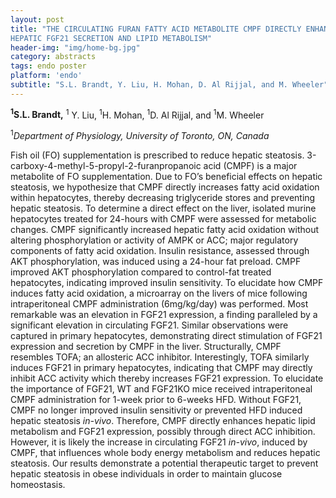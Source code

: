 ```yaml
---
layout: post
title: "THE CIRCULATING FURAN FATTY ACID METABOLITE CMPF DIRECTLY ENHANCES
HEPATIC FGF21 SECRETION AND LIPID METABOLISM"
header-img: "img/home-bg.jpg"
category: abstracts
tags: endo poster
platform: 'endo'
subtitle: "S.L. Brandt, Y. Liu, H. Mohan, D. Al Rijjal, and M. Wheeler"
---
```

__<sup>1</sup>S.L. Brandt,__ <sup>1</sup> Y. Liu, <sup>1</sup>H. Mohan, <sup>1</sup>D. Al Rijjal, and <sup>1</sup>M.
Wheeler

<sup>1</sup>_Department of Physiology, University of Toronto, ON, Canada_

Fish oil (FO) supplementation is prescribed to reduce hepatic steatosis.
3-carboxy-4-methyl-5-propyl-2-furanpropanoic acid (CMPF) is a major
metabolite of FO supplementation. Due to FO’s beneficial effects on
hepatic steatosis, we hypothesize that CMPF directly increases fatty
acid oxidation within hepatocytes, thereby decreasing triglyceride
stores and preventing hepatic steatosis. To determine a direct effect on
the liver, isolated murine hepatocytes treated for 24-hours with CMPF
were assessed for metabolic changes. CMPF significantly increased
hepatic fatty acid oxidation without altering phosphorylation or
activity of AMPK or ACC; major regulatory components of fatty acid
oxidation. Insulin resistance, assessed through AKT phosphorylation, was
induced using a 24-hour fat preload. CMPF improved AKT phosphorylation
compared to control-fat treated hepatocytes, indicating improved insulin
sensitivity. To elucidate how CMPF induces fatty acid oxidation, a
microarray on the livers of mice following intraperitoneal CMPF
administration (6mg/kg/day) was performed. Most remarkable was an
elevation in FGF21 expression, a finding paralleled by a significant
elevation in circulating FGF21. Similar observations were captured in
primary hepatocytes, demonstrating direct stimulation of FGF21
expression and secretion by CMPF in the liver. Structurally, CMPF
resembles TOFA; an allosteric ACC inhibitor. Interestingly, TOFA
similarly induces FGF21 in primary hepatocytes, indicating that CMPF may
directly inhibit ACC activity which thereby increases FGF21 expression.
To elucidate the importance of FGF21, WT and FGF21KO mice received
intraperitoneal CMPF administration for 1-week prior to 6-weeks HFD.
Without FGF21, CMPF no longer improved insulin sensitivity or prevented
HFD induced hepatic steatosis _in-vivo_. Therefore, CMPF directly
enhances hepatic lipid metabolism and FGF21 expression, possibly through
direct ACC inhibition. However, it is likely the increase in circulating
FGF21 _in-vivo_, induced by CMPF, that influences whole body energy
metabolism and reduces hepatic steatosis. Our results demonstrate a
potential therapeutic target to prevent hepatic steatosis in obese
individuals in order to maintain glucose homeostasis.
